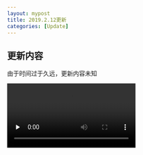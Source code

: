 ```yaml
---
layout: mypost
title: 2019.2.12更新
categories: [Update]
---
```


## 更新内容   

由于时间过于久远，更新内容未知

<video id="video" controls="" preload="none">
      <source id="mp4" src="https://1057237562.github.io/projectoe/posts/2019/02/12/preview.mp4" type="video/mp4">
</video>
